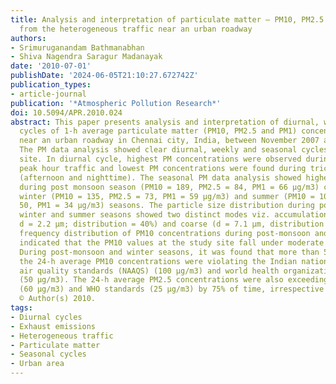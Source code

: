 ```yaml
---
title: Analysis and interpretation of particulate matter – PM10, PM2.5 and PM1 emissions
  from the heterogeneous traffic near an urban roadway
authors:
- Srimuruganandam Bathmanabhan
- Shiva Nagendra Saragur Madanayak
date: '2010-07-01'
publishDate: '2024-06-05T21:10:27.672742Z'
publication_types:
- article-journal
publication: '*Atmospheric Pollution Research*'
doi: 10.5094/APR.2010.024
abstract: This paper presents analysis and interpretation of diurnal, weekly and seasonal
  cycles of 1-h average particulate matter (PM10, PM2.5 and PM1) concentrations measured
  near an urban roadway in Chennai city, India, between November 2007 and May 2008.
  The PM data analysis showed clear diurnal, weekly and seasonal cycles at the study
  site. In diurnal cycle, highest PM concentrations were observed during weekday's
  peak hour traffic and lowest PM concentrations were found during trickle traffic
  (afternoon and nighttime). The seasonal PM data analysis showed highest concentrations
  during post monsoon season (PM10 = 189, PM2.5 = 84, PM1 = 66 μg/m3) compared to
  winter (PM10 = 135, PM2.5 = 73, PM1 = 59 μg/m3) and summer (PM10 = 102, PM2.5 =
  50, PM1 = 34 μg/m3) seasons. The particle size distribution during post-monsoon,
  winter and summer seasons showed two distinct modes viz. accumulation (mean diameter,
  d = 2.2 μm; distribution = 40%) and coarse (d = 7.1 μm, distribution = 60%). The
  frequency distribution of PM10 concentrations during post-monsoon and winter seasons
  indicated that the PM10 values at the study site fall under moderate to poor categories.
  During post-monsoon and winter seasons, it was found that more than 50% of the time
  the 24-h average PM10 concentrations were violating the Indian national ambient
  air quality standards (NAAQS) (100 μg/m3) and world health organization (WHO) standard
  (50 μg/m3). The 24-h average PM2.5 concentrations were also exceeding the NAAQS
  (60 μg/m3) and WHO standards (25 μg/m3) by 75% of time, irrespective of seasons.
  © Author(s) 2010.
tags:
- Diurnal cycles
- Exhaust emissions
- Heterogeneous traffic
- Particulate matter
- Seasonal cycles
- Urban area
---
```


